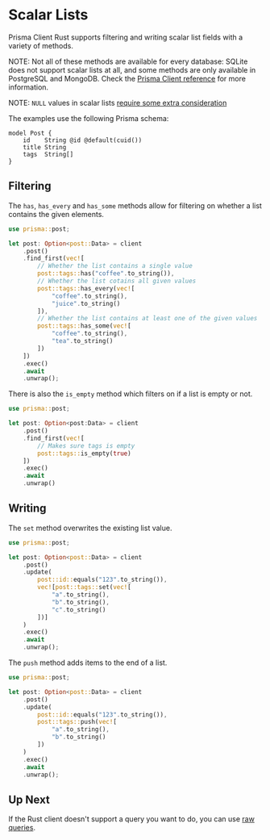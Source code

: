 # Scalar Lists

Prisma Client Rust supports filtering and writing scalar list fields with a variety of methods.

NOTE: Not all of these methods are available for every database: SQLite does not support scalar lists at all, and some methods are only available in PostgreSQL and MongoDB. Check the [Prisma Client reference](https://www.prisma.io/docs/reference/api-reference/prisma-client-reference) for more information.

NOTE: `NULL` values in scalar lists [require some extra consideration](https://www.prisma.io/docs/concepts/components/prisma-client/working-with-fields/working-with-scalar-lists-arrays#filtering-scalar-lists)

The examples use the following Prisma schema:

```prisma
model Post {
    id    String @id @default(cuid())
    title String
    tags  String[]
}
```

## Filtering

The `has`, `has_every` and `has_some` methods allow for filtering on whether a list contains the given elements.

```rust
use prisma::post;

let post: Option<post::Data> = client
    .post()
    .find_first(vec![
        // Whether the list contains a single value
        post::tags::has("coffee".to_string()),
        // Whether the list cotains all given values
        post::tags::has_every(vec![
            "coffee".to_string(),
            "juice".to_string()
        ]),
        // Whether the list contains at least one of the given values
        post::tags::has_some(vec![
            "coffee".to_string(),
            "tea".to_string()
        ])
    ])
    .exec()
    .await
    .unwrap();
```

There is also the `is_empty` method which filters on if a list is empty or not.

```rust
use prisma::post;

let post: Option<post:Data> = client
    .post()
    .find_first(vec![
        // Makes sure tags is empty
        post::tags::is_empty(true)
    ])
    .exec()
    .await
    .unwrap()
```

## Writing

The `set` method overwrites the existing list value.

```rust
use prisma::post;

let post: Option<post::Data> = client
    .post()
    .update(
        post::id::equals("123".to_string()),
        vec![post::tags::set(vec![
            "a".to_string(),
            "b".to_string(),
            "c".to_string()
        ])]
    )
    .exec()
    .await
    .unwrap();
```

The `push` method adds items to the end of a list.

```rust
use prisma::post;

let post: Option<post::Data> = client
    .post()
    .update(
        post::id::equals("123".to_string()),
        post::tags::push(vec![
            "a".to_string(),
            "b".to_string()
        ])
    )
    .exec()
    .await
    .unwrap();
```

## Up Next

If the Rust client doesn't support a query you want to do, you can use [raw queries](13-raw.md).
